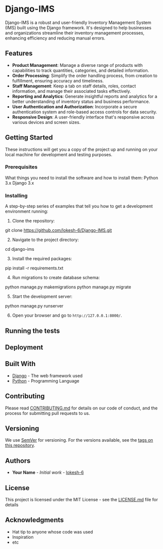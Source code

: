 # Django-IMS

Django-IMS is a robust and user-friendly Inventory Management System (IMS) built using the Django framework. It's designed to help businesses and organizations streamline their inventory management processes, enhancing efficiency and reducing manual errors.

## Features

- **Product Management**: Manage a diverse range of products with capabilities to track quantities, categories, and detailed information.
- **Order Processing**: Simplify the order handling process, from creation to fulfillment, ensuring accuracy and timeliness.
- **Staff Management**: Keep a tab on staff details, roles, contact information, and manage their associated tasks effectively.
- **Reporting and Analytics**: Generate insightful reports and analytics for a better understanding of inventory status and business performance.
- **User Authentication and Authorization**: Incorporate a secure authentication system and role-based access controls for data security.
- **Responsive Design**: A user-friendly interface that's responsive across various devices and screen sizes.

## Getting Started

These instructions will get you a copy of the project up and running on your local machine for development and testing purposes.

### Prerequisites

What things you need to install the software and how to install them:
Python 3.x
Django 3.x


### Installing

A step-by-step series of examples that tell you how to get a development environment running:

1. Clone the repository:

git clone https://github.com/lokesh-6/Django-IMS.git


2. Navigate to the project directory:

cd django-ims


3. Install the required packages:

pip install -r requirements.txt


4. Run migrations to create database schema:

python manage.py makemigrations
python manage.py migrate


5. Start the development server:

python manage.py runserver


6. Open your browser and go to `http://127.0.0.1:8000/`.

## Running the tests



## Deployment



## Built With

* [Django](https://www.djangoproject.com/) - The web framework used
* [Python](https://www.python.org/) - Programming Language

## Contributing

Please read [CONTRIBUTING.md](https://github.com/yourusername/django-ims/CONTRIBUTING.md) for details on our code of conduct, and the process for submitting pull requests to us.

## Versioning

We use [SemVer](http://semver.org/) for versioning. For the versions available, see the [tags on this repository](https://github.com/yourusername/django-ims/tags). 

## Authors

* **Your Name** - *Initial work* - [lokesh-6](https://github.com/lokesh-6)


## License

This project is licensed under the MIT License - see the [LICENSE.md](LICENSE.md) file for details

## Acknowledgments

* Hat tip to anyone whose code was used
* Inspiration
* etc


